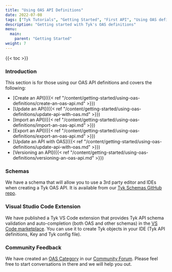 ```yaml
---
title: "Using OAS API Definitions"
date: 2022-07-08
tags: ["Tyk Tutorials", "Getting Started", "First API", "Using OAS definitions"]
description: "Getting started with Tyk's OAS definitions"
menu:
  main:
    parent: "Getting Started"
weight: 7
---
```


{{< toc >}}

### Introduction

This section is for those using our OAS API definitions and covers the following:

- [Create an API]({{< ref "/content/getting-started/using-oas-definitions/create-an-oas-api.md" >}})
- [Update an API]({{< ref "/content/getting-started/using-oas-definitions/update-api-with-oas.md" >}})
- [Import an API]({{< ref "/content/getting-started/using-oas-definitions/import-an-oas-api.md" >}})
- [Export an API]({{< ref "/content/getting-started/using-oas-definitions/export-an-oas-api.md" >}})
- [Update an API with OAS]({{< ref "/content/getting-started/using-oas-definitions/update-api-with-oas.md" >}})
- [Versioning an API]({{< ref "/content/getting-started/using-oas-definitions/versioning-an-oas-api.md" >}})

### Schemas

We have a schema that will allow you to use a 3rd party editor and IDEs when creating a Tyk OAS API. It is available from our [Tyk Schemas GitHub repo](https://github.com/TykTechnologies/tyk-schemas/blob/main/JSON/draft-04/schema_TykOasApiDef_3.0.x.json).

### Visual Studio Code Extension
We have published a Tyk VS Code extension that provides Tyk API schema validation and auto-completion (both OAS and other schemas) in the [VS Code marketplace](https://marketplace.visualstudio.com/items?itemName=TykTechnologiesLimited.tyk-schemas). You can use it to create Tyk objects in your IDE (Tyk API definitions, Key and Tyk config file).

### Community Feedback

We have created an [OAS Category](https://community.tyk.io/c/oas/21) in our [Community Forum](https://community.tyk.io/). Please feel free to start conversations in there and we will help you out.
